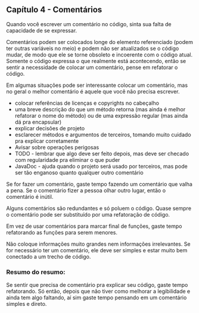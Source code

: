 ## Capítulo 4 - Comentários

Quando você escrever um comentário no código, sinta sua falta de capacidade de se expressar.

Comentários podem ser colocados longe do elemento referenciado (podem ter outras variáveis no meio) e podem não ser atualizados se o código mudar, de modo que ele se torne obsoleto e incoerente com o código atual.
Somente o código expressa o que realmente está acontecendo, então se sentir a necessidade de colocar um comentário, pense em refatorar o código.

Em algumas situações pode ser interessante colocar um comentário, mas no geral o melhor comentário é aquele que você não precisa escrever.
* colocar referências de licenças e copyrights no cabeçalho
* uma breve descrição do que um método retorna (mas ainda é melhor refatorar o nome do método) ou de uma expressão regular (mas ainda dá pra encapsular)
* explicar decisões de projeto
* esclarecer métodos e argumentos de terceiros, tomando muito cuidado pra explicar corretamente
* Avisar sobre operações perigosas
* TODO - lembrar que algo deve ser feito depois, mas deve ser checado com regularidade pra eliminar o que puder
* JavaDoc - ajuda quando o projeto será usado por terceiros, mas pode ser tão enganoso quanto qualquer outro comentário

Se for fazer um comentário, gaste tempo fazendo um comentário que valha a pena. Se o comentário fizer a pessoa olhar outro lugar, então o comentário é inútil.

Alguns comentários são redundantes e só poluem o código. Quase sempre o comentário pode ser substituído por uma refatoração de código.

Em vez de usar comentários para marcar final de funções, gaste tempo refatorando as funções para serem menores.

Não coloque informações muito grandes nem informações irrelevantes. Se for necessário ter um comentário, ele deve ser simples e estar muito bem conectado a um trecho de código.

### Resumo do resumo:

Se sentir que precisa de comentário pra explicar seu código, gaste tempo refatorando. Só então, depois que não tiver como melhorar a legibilidade e ainda tem algo faltando, aí sim gaste tempo pensando em um comentário simples e direto.

